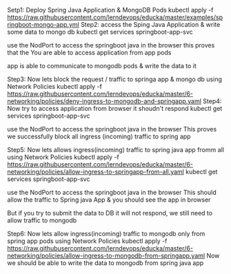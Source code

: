 Setp1: Deploy Spring Java Application & MongoDB Pods
kubectl apply -f https://raw.githubusercontent.com/lerndevops/educka/master/examples/springboot-mongo-app.yml
Step2: access the Sping Java Application & write some data to mongo db
kubectl get services springboot-app-svc

use the NodPort to access the springboot java in the browser 
this proves that the You are able to access application from app pods

app is able to communicate to mongodb pods & write the data to it

Step3: Now lets block the request / traffic to springa app & mongo db using Network Policies
kubectl apply -f https://raw.githubusercontent.com/lerndevops/educka/master/6-networking/policies/deny-ingress-to-mongodb-and-springapp.yaml
Step4: Now try to access application from browser it shoudn't respond
kubectl get services springboot-app-svc

use the NodPort to access the springboot java in the browser 
This proves we successfully block all ingress (incoming) traffic to spring app

Step5: Now lets allows ingress(incoming) traffic to spring java app fromm all using Network Policies
kubectl apply -f https://raw.githubusercontent.com/lerndevops/educka/master/6-networking/policies/allow-ingress-to-springapp-from-all.yaml
kubectl get services springboot-app-svc

use the NodPort to access the springboot java in the browser
This should allow the traffic to Spring java App & you should see the app in browser

But if you try to submit the data to DB it will not respond, we still need to allow traffic to mongodb

Step6: Now lets allow ingress(incoming) traffic to mongodb only from spring app pods using Network Policies
kubectl apply -f https://raw.githubusercontent.com/lerndevops/educka/master/6-networking/policies/allow-ingress-to-mongodb-from-springapp.yaml
Now we should be able to write the data to mongodb from spring java app
